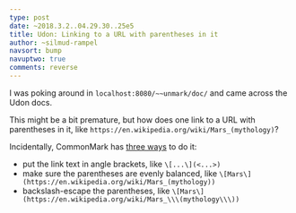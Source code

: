 ```yaml
---
type: post
date: ~2018.3.2..04.29.30..25e5
title: Udon: Linking to a URL with parentheses in it
author: ~silmud-rampel
navsort: bump
navuptwo: true
comments: reverse
---
```


I was poking around in `localhost:8080/~~unmark/doc/` and came across the Udon docs.

This might be a bit premature, but how does one link to a URL with parentheses in it, like `https://en.wikipedia.org/wiki/Mars_(mythology)`?

Incidentally, CommonMark has [three ways](http://spec.commonmark.org/0.28/#links) to do it:

- put the link text in angle brackets, like `\[...\](<...>)`
- make sure the parentheses are evenly balanced, like `\[Mars\](https://en.wikipedia.org/wiki/Mars_(mythology))`
- backslash-escape the parentheses, like `\[Mars\](https://en.wikipedia.org/wiki/Mars_\\\(mythology\\\))`